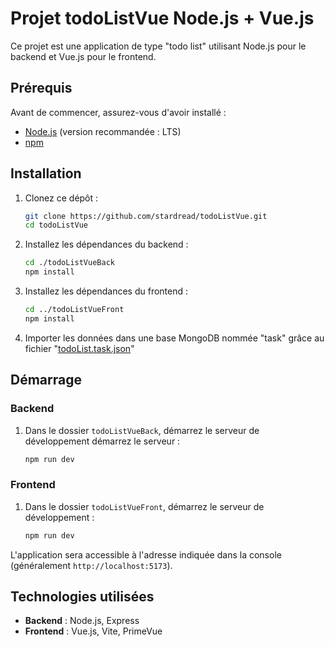 # Projet todoListVue Node.js + Vue.js

Ce projet est une application de type "todo list" utilisant Node.js pour le backend et Vue.js pour le frontend.

## Prérequis

Avant de commencer, assurez-vous d'avoir installé :
- [Node.js](https://nodejs.org/) (version recommandée : LTS)
- [npm](https://www.npmjs.com/)

## Installation

1. Clonez ce dépôt :
   ```sh
   git clone https://github.com/stardread/todoListVue.git
   cd todoListVue
   ```

2. Installez les dépendances du backend :
   ```sh
   cd ./todoListVueBack
   npm install
   ```

3. Installez les dépendances du frontend :
   ```sh
   cd ../todoListVueFront
   npm install
   ```
4. Importer les données dans une base MongoDB nommée "task" grâce au fichier "[todoList.task.json](https://github.com/stardread/todoListVue/blob/main/todoList.task.json)" 

## Démarrage

### Backend

1. Dans le dossier `todoListVueBack`, démarrez le serveur de développement démarrez le serveur :
   ```sh
   npm run dev
   ```

### Frontend

1. Dans le dossier `todoListVueFront`, démarrez le serveur de développement :
   ```sh
   npm run dev
   ```

L'application sera accessible à l'adresse indiquée dans la console (généralement `http://localhost:5173`).

## Technologies utilisées

- **Backend** : Node.js, Express
- **Frontend** : Vue.js, Vite, PrimeVue

